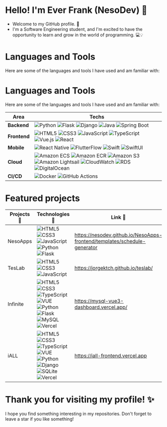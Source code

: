 # Hello! I'm Ever Frank (NesoDev) 👋

- Welcome to my GitHub profile. 🎉
- I'm a Software Engineering student, and I'm excited to have the opportunity to learn and grow in the world of programming. 💻💡

# Languages ​​and Tools
Here are some of the languages ​​and tools I have used and am familiar with:

# Languages ​​and Tools
Here are some of the languages ​​and tools I have used and am familiar with:

| **Area**   | **Techs**                                                                                                                        |
|------------|---------------------------------------------------------------------------------------------------------------------------------------------------------------------------------------------------------------------------------------------------------------------------------------------------------------------------------------|
| **Backend** | ![Python](https://img.shields.io/badge/Python-3776AB?style=for-the-badge&logo=python&logoColor=white) ![Flask](https://img.shields.io/badge/Flask-000000?style=for-the-badge&logo=flask&logoColor=white) ![Django](https://img.shields.io/badge/Django-092E20?style=for-the-badge&logo=django&logoColor=white) ![Java](https://img.shields.io/badge/Java-007396?style=for-the-badge&logo=java&logoColor=white) ![Spring Boot](https://img.shields.io/badge/Spring_Boot-6DB33F?style=for-the-badge&logo=spring-boot&logoColor=white) |
| **Frontend** | ![HTML5](https://img.shields.io/badge/HTML5-E34F26?style=for-the-badge&logo=html5&logoColor=white) ![CSS3](https://img.shields.io/badge/CSS3-1572B6?style=for-the-badge&logo=css3&logoColor=white) ![JavaScript](https://img.shields.io/badge/JavaScript-F7DF1E?style=for-the-badge&logo=javascript&logoColor=black) ![TypeScript](https://img.shields.io/badge/TypeScript-007ACC?style=for-the-badge&logo=typescript&logoColor=white) ![Vue.js](https://img.shields.io/badge/Vue.js-35495E?style=for-the-badge&logo=vue.js&logoColor=4FC08D) ![React](https://img.shields.io/badge/React-61DAFB?style=for-the-badge&logo=react&logoColor=black) |
| **Mobile** | ![React Native](https://img.shields.io/badge/React_Native-61DAFB?style=for-the-badge&logo=react&logoColor=black) ![FlutterFlow](https://img.shields.io/badge/FlutterFlow-02569B?style=for-the-badge&logo=flutter&logoColor=white) ![Swift](https://img.shields.io/badge/Swift-FA7343?style=for-the-badge&logo=swift&logoColor=white) ![SwiftUI](https://img.shields.io/badge/SwiftUI-007AFF?style=for-the-badge&logo=apple&logoColor=white) |
| **Cloud** | ![Amazon ECS](https://img.shields.io/badge/Amazon_ECS-FF9900?style=for-the-badge&logo=amazon-ecs&logoColor=white) ![Amazon ECR](https://img.shields.io/badge/Amazon_ECR-FF9900?style=for-the-badge&logo=amazon-ecr&logoColor=white) ![Amazon S3](https://img.shields.io/badge/Amazon_S3-569A31?style=for-the-badge&logo=amazon-s3&logoColor=white) ![Amazon Lightsail](https://img.shields.io/badge/Amazon_Lightsail-232F3E?style=for-the-badge&logo=amazon&logoColor=white) ![CloudWatch](https://img.shields.io/badge/Amazon_CloudWatch-FF4F8B?style=for-the-badge&logo=amazon-cloudwatch&logoColor=white) ![RDS](https://img.shields.io/badge/Amazon_RDS-527FFF?style=for-the-badge&logo=amazon-rds&logoColor=white) ![DigitalOcean](https://img.shields.io/badge/DigitalOcean-0080FF?style=for-the-badge&logo=digitalocean&logoColor=white) |
| **CI/CD** | ![Docker](https://img.shields.io/badge/Docker-2496ED?style=for-the-badge&logo=docker&logoColor=white) ![GitHub Actions](https://img.shields.io/badge/GitHub_Actions-2088FF?style=for-the-badge&logo=github-actions&logoColor=white)|

# Featured projects

| **Projects 🚀** | **Technologies 🤖** | **Link 🔗**
|-----------|-----------|-----------|
| NesoApps | ![HTML5](https://img.shields.io/badge/HTML5-E34F26?style=for-the-badge&logo=html5&logoColor=white) ![CSS3](https://img.shields.io/badge/CSS3-1572B6?style=for-the-badge&logo=css3&logoColor=white) ![JavaScript](https://img.shields.io/badge/JavaScript-323330?style=for-the-badge&logo=javascript&logoColor=F7DF1E) ![Python](https://img.shields.io/badge/Python-3776AB?style=for-the-badge&logo=python&logoColor=white) ![Flask](https://img.shields.io/badge/Flask-000000?style=for-the-badge&logo=flask&logoColor=white) | https://nesodev.github.io/NesoApps-frontend/templates/schedule-generator |
| TesLab | ![HTML5](https://img.shields.io/badge/HTML5-E34F26?style=for-the-badge&logo=html5&logoColor=white) ![CSS3](https://img.shields.io/badge/CSS3-1572B6?style=for-the-badge&logo=css3&logoColor=white) ![JavaScript](https://img.shields.io/badge/JavaScript-323330?style=for-the-badge&logo=javascript&logoColor=F7DF1E) | https://jorgektch.github.io/teslab/ |
| Infinite | ![HTML5](https://img.shields.io/badge/HTML5-E34F26?style=for-the-badge&logo=html5&logoColor=white) ![CSS3](https://img.shields.io/badge/CSS3-1572B6?style=for-the-badge&logo=css3&logoColor=white) ![TypeScript](https://img.shields.io/badge/TypeScript-007ACC?style=for-the-badge&logo=typescript&logoColor=white) ![VUE](https://img.shields.io/badge/Vue.js-35495E?style=for-the-badge&logo=vue.js&logoColor=4FC08D) ![Python](https://img.shields.io/badge/Python-3776AB?style=for-the-badge&logo=python&logoColor=white) ![Flask](https://img.shields.io/badge/Flask-000000?style=for-the-badge&logo=flask&logoColor=white) ![MySQL](https://img.shields.io/badge/MySQL-005C84?style=for-the-badge&logo=mysql&logoColor=white) ![Vercel](https://img.shields.io/badge/Vercel-000000?style=for-the-badge&logo=vercel&logoColor=white) | https://mysql-vue3-dashboard.vercel.app/ |
| iALL | ![HTML5](https://img.shields.io/badge/HTML5-E34F26?style=for-the-badge&logo=html5&logoColor=white) ![CSS3](https://img.shields.io/badge/CSS3-1572B6?style=for-the-badge&logo=css3&logoColor=white) ![TypeScript](https://img.shields.io/badge/TypeScript-007ACC?style=for-the-badge&logo=typescript&logoColor=white) ![VUE](https://img.shields.io/badge/Vue.js-35495E?style=for-the-badge&logo=vue.js&logoColor=4FC08D) ![Python](https://img.shields.io/badge/Python-3776AB?style=for-the-badge&logo=python&logoColor=white) ![Django](https://img.shields.io/badge/django-%23092E20.svg?style=for-the-badge&logo=django&logoColor=white) ![SQLite](https://img.shields.io/badge/sqlite-%2307405e.svg?style=for-the-badge&logo=sqlite&logoColor=white) ![Vercel](https://img.shields.io/badge/Vercel-000000?style=for-the-badge&logo=vercel&logoColor=white) | https://iall-frontend.vercel.app |

# Thank you for visiting my profile! ✨
I hope you find something interesting in my repositories. Don't forget to leave a star if you like something!
